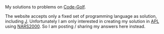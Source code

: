 My solutions to problems on [Code-Golf](https://code-golf.io).

The website accepts only a fixed set of programming language
as solution, including [J](https://www.jsoftware.com/). Unfortunately
I am only interested in creating my solution in [APL](https://en.wikipedia.org/wiki/APL_(programming_language))
using [NARS2000](http://www.nars2000.org/). So I am posting / sharing my answers here instead.  

